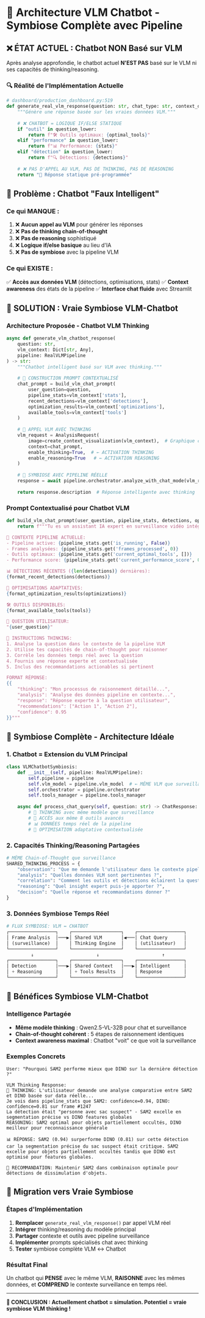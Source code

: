 # 🧠 Architecture VLM Chatbot - Symbiose Complète avec Pipeline

## ❌ **ÉTAT ACTUEL : Chatbot NON Basé sur VLM**

Après analyse approfondie, le chatbot actuel **N'EST PAS** basé sur le VLM ni ses capacités de thinking/reasoning.

### 🔍 **Réalité de l'Implémentation Actuelle**

```python
# dashboard/production_dashboard.py:519
def generate_real_vlm_response(question: str, chat_type: str, context_data: Dict) -> str:
    """Génère une réponse basée sur les vraies données VLM."""
    
    # ❌ CHATBOT = LOGIQUE IF/ELSE STATIQUE
    if "outil" in question_lower:
        return f"🛠️ Outils optimaux: {optimal_tools}"
    elif "performance" in question_lower:
        return f"📊 Performance: {stats}"
    elif "détection" in question_lower:
        return f"🔍 Détections: {detections}"
    
    # ❌ PAS D'APPEL AU VLM, PAS DE THINKING, PAS DE REASONING
    return "🤖 Réponse statique pré-programmée"
```

## 🚨 **Problème : Chatbot "Faux Intelligent"**

### **Ce qui MANQUE :**
1. ❌ **Aucun appel au VLM** pour générer les réponses
2. ❌ **Pas de thinking chain-of-thought** 
3. ❌ **Pas de reasoning** sophistiqué
4. ❌ **Logique if/else basique** au lieu d'IA
5. ❌ **Pas de symbiose** avec la pipeline VLM

### **Ce qui EXISTE :**
✅ **Accès aux données VLM** (détections, optimisations, stats)
✅ **Context awareness** des états de la pipeline
✅ **Interface chat fluide** avec Streamlit

## 🧠 **SOLUTION : Vraie Symbiose VLM-Chatbot**

### **Architecture Proposée - Chatbot VLM Thinking**

```python
async def generate_vlm_chatbot_response(
    question: str, 
    vlm_context: Dict[str, Any],
    pipeline: RealVLMPipeline
) -> str:
    """Chatbot intelligent basé sur VLM avec thinking."""
    
    # 🧠 CONSTRUCTION PROMPT CONTEXTUALISÉ
    chat_prompt = build_vlm_chat_prompt(
        user_question=question,
        pipeline_stats=vlm_context['stats'],
        recent_detections=vlm_context['detections'],
        optimization_results=vlm_context['optimizations'],
        available_tools=vlm_context['tools']
    )
    
    # 🤖 APPEL VLM AVEC THINKING
    vlm_request = AnalysisRequest(
        image=create_context_visualization(vlm_context),  # Graphique contexte
        context=chat_prompt,
        enable_thinking=True,  # ← ACTIVATION THINKING
        enable_reasoning=True   # ← ACTIVATION REASONING
    )
    
    # 🔗 SYMBIOSE AVEC PIPELINE RÉELLE
    response = await pipeline.orchestrator.analyze_with_chat_mode(vlm_request)
    
    return response.description  # Réponse intelligente avec thinking
```

### **Prompt Contextualisé pour Chatbot VLM**

```python
def build_vlm_chat_prompt(user_question, pipeline_stats, detections, optimizations, tools):
    return f"""Tu es un assistant IA expert en surveillance vidéo intégré à une pipeline VLM temps réel.

🔬 CONTEXTE PIPELINE ACTUELLE:
- Pipeline active: {pipeline_stats.get('is_running', False)}
- Frames analysées: {pipeline_stats.get('frames_processed', 0)}
- Outils optimaux: {pipeline_stats.get('current_optimal_tools', [])}
- Performance score: {pipeline_stats.get('current_performance_score', 0)}

📊 DÉTECTIONS RÉCENTES ({len(detections)} dernières):
{format_recent_detections(detections)}

🎯 OPTIMISATIONS ADAPTATIVES:
{format_optimization_results(optimizations)}

🛠️ OUTILS DISPONIBLES:
{format_available_tools(tools)}

👤 QUESTION UTILISATEUR:
"{user_question}"

🧠 INSTRUCTIONS THINKING:
1. Analyse la question dans le contexte de la pipeline VLM
2. Utilise tes capacités de chain-of-thought pour raisonner
3. Corrèle les données temps réel avec la question
4. Fournis une réponse experte et contextualisée
5. Inclus des recommandations actionables si pertinent

FORMAT RÉPONSE:
{{
    "thinking": "Mon processus de raisonnement détaillé...",
    "analysis": "Analyse des données pipeline en contexte...",
    "response": "Réponse experte à la question utilisateur",
    "recommendations": ["Action 1", "Action 2"],
    "confidence": 0.95
}}"""
```

## 🔗 **Symbiose Complète - Architecture Idéale**

### **1. Chatbot = Extension du VLM Principal**

```python
class VLMChatbotSymbiosis:
    def __init__(self, pipeline: RealVLMPipeline):
        self.pipeline = pipeline
        self.vlm_model = pipeline.vlm_model  # ← MÊME VLM que surveillance
        self.orchestrator = pipeline.orchestrator
        self.tools_manager = pipeline.tools_manager
    
    async def process_chat_query(self, question: str) -> ChatResponse:
        # 🧠 THINKING avec même modèle que surveillance
        # 🔧 ACCÈS aux même 8 outils avancés  
        # 📊 DONNÉES temps réel de la pipeline
        # 🎯 OPTIMISATION adaptative contextualisée
```

### **2. Capacités Thinking/Reasoning Partagées**

```python
# MÊME Chain-of-Thought que surveillance
SHARED_THINKING_PROCESS = {
    "observation": "Que me demande l'utilisateur dans le contexte pipeline ?",
    "analysis": "Quelles données VLM sont pertinentes ?",
    "correlation": "Comment les outils et détections éclairent la question ?",
    "reasoning": "Quel insight expert puis-je apporter ?",
    "decision": "Quelle réponse et recommandations donner ?"
}
```

### **3. Données Symbiose Temps Réel**

```python
# FLUX SYMBIOSE: VLM ↔ CHATBOT
┌─────────────────┐    ┌──────────────────┐    ┌─────────────────┐
│ Frame Analysis  │───▶│ Shared VLM       │◀───│ Chat Query      │
│ (surveillance)  │    │ Thinking Engine  │    │ (utilisateur)   │
└─────────────────┘    └──────────────────┘    └─────────────────┘
         ↓                       ↓                       ↑
┌─────────────────┐    ┌──────────────────┐    ┌─────────────────┐
│ Detection       │───▶│ Shared Context   │───▶│ Intelligent     │
│ + Reasoning     │    │ + Tools Results  │    │ Response        │
└─────────────────┘    └──────────────────┘    └─────────────────┘
```

## 🎯 **Bénéfices Symbiose VLM-Chatbot**

### **Intelligence Partagée**
- **Même modèle thinking** : Qwen2.5-VL-32B pour chat et surveillance
- **Chain-of-thought cohérent** : 5 étapes de raisonnement identiques
- **Context awareness maximal** : Chatbot "voit" ce que voit la surveillance

### **Exemples Concrets**

```
User: "Pourquoi SAM2 performe mieux que DINO sur la dernière détection ?"

VLM Thinking Response:
🤔 THINKING: L'utilisateur demande une analyse comparative entre SAM2 et DINO basée sur data réelle...
Je vois dans pipeline_stats que SAM2: confidence=0.94, DINO: confidence=0.81 sur frame #1247
La détection était "personne avec sac suspect" - SAM2 excelle en segmentation précise vs DINO features globales
REASONING: SAM2 optimal pour objets partiellement occultés, DINO meilleur pour reconnaissance générale

📊 RÉPONSE: SAM2 (0.94) surperforme DINO (0.81) sur cette détection car la segmentation précise du sac suspect était critique. SAM2 excelle pour objets partiellement occultés tandis que DINO est optimisé pour features globales. 

🎯 RECOMMANDATION: Maintenir SAM2 dans combinaison optimale pour détections de dissimulation d'objets.
```

## 🚀 **Migration vers Vraie Symbiose**

### **Étapes d'Implémentation**

1. **Remplacer** `generate_real_vlm_response()` par appel VLM réel
2. **Intégrer** thinking/reasoning du modèle principal  
3. **Partager** contexte et outils avec pipeline surveillance
4. **Implémenter** prompts spécialisés chat avec thinking
5. **Tester** symbiose complète VLM ↔ Chatbot

### **Résultat Final**
Un chatbot qui **PENSE** avec le même VLM, **RAISONNE** avec les mêmes données, et **COMPREND** le contexte surveillance en temps réel.

---

**🎯 CONCLUSION : Actuellement chatbot = simulation. Potentiel = vraie symbiose VLM thinking !**